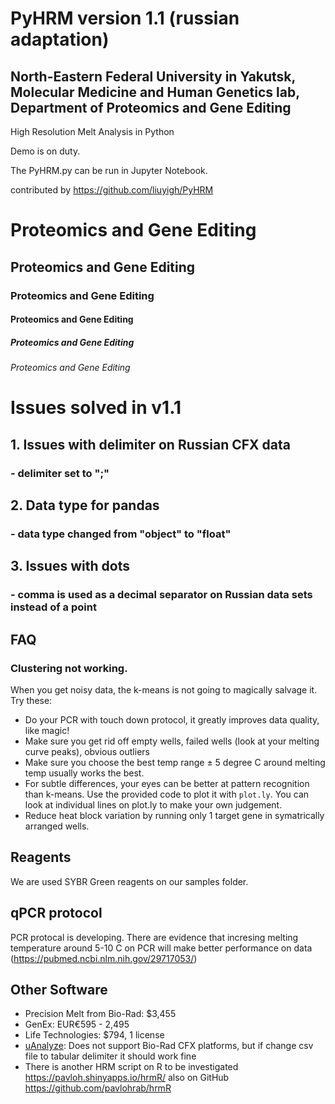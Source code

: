 # PyHRM version 1.1 (russian adaptation)
## North-Eastern Federal University in Yakutsk, Molecular Medicine and Human Genetics lab, Department of Proteomics and Gene Editing 

High Resolution Melt Analysis in Python 

Demo is on duty.

The PyHRM.py can be run in Jupyter Notebook.

contributed by https://github.com/liuyigh/PyHRM

# Proteomics and Gene Editing
## Proteomics and Gene Editing
### Proteomics and Gene Editing
#### Proteomics and Gene Editing
##### Proteomics and Gene Editing
###### Proteomics and Gene Editing

# Issues solved in v1.1

## 1. Issues with delimiter on Russian CFX data
### - delimiter set to ";"

## 2. Data type for pandas
### - data type changed from "object" to "float"

## 3. Issues with dots 
### - comma is used as a decimal separator on Russian data sets instead of a point

## FAQ

### Clustering not working.

When you get noisy data, the k-means is not going to magically salvage it. Try these:

* Do your PCR with touch down protocol, it greatly improves data quality, like magic!
* Make sure you get rid off empty wells, failed wells (look at your melting curve peaks), obvious outliers
* Make sure you choose the best temp range ± 5 degree C around melting temp usually works the best.
* For subtle differences, your eyes can be better at pattern recognition than k-means. Use the provided code to plot it with `plot.ly`. You can look at individual lines on plot.ly to make your own judgement.
* Reduce heat block variation by running only 1 target gene in symatrically arranged wells.

## Reagents

We are used SYBR Green reagents on our samples folder.

## qPCR protocol

PCR protocal is developing. There are evidence that incresing melting temperature around 5-10 C on PCR will make better performance on data (https://pubmed.ncbi.nlm.nih.gov/29717053/)

## Other Software

* Precision Melt from Bio-Rad: $3,455
* GenEx: EUR€595 - 2,495
* Life Technologies: $794, 1 license
* [uAnalyze](https://dna.utah.edu/uv/uanalyze.html): Does not support Bio-Rad CFX platforms, but if change csv file to tabular delimiter it should work fine
* There is another HRM script on R to be investigated https://pavloh.shinyapps.io/hrmR/ also on GitHub https://github.com/pavlohrab/hrmR
